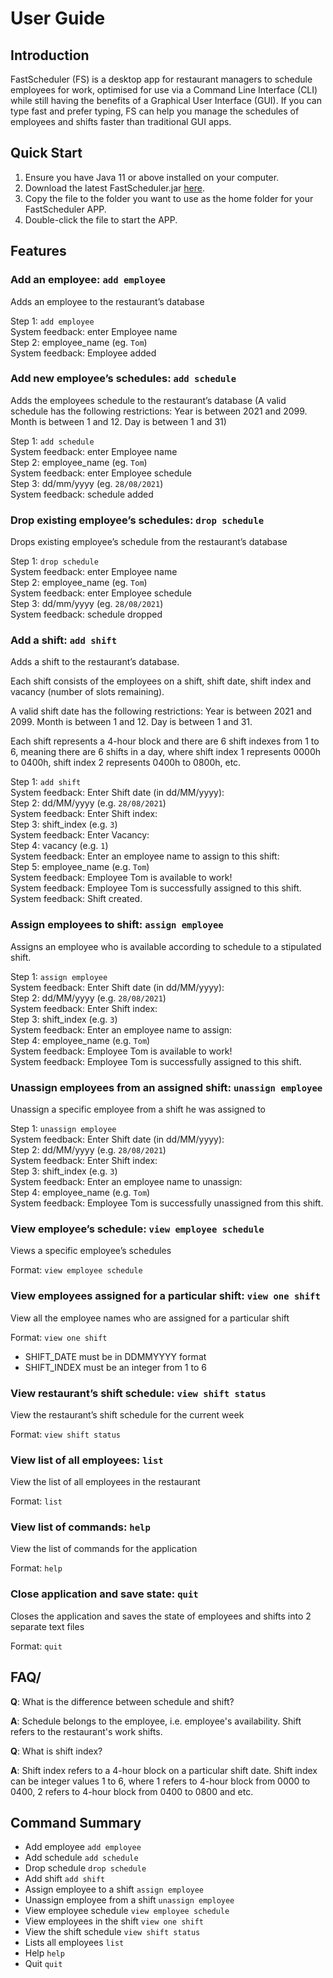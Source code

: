 # User Guide

## Introduction

FastScheduler (FS) is a desktop app for restaurant managers to schedule employees for work, optimised for use via a
Command Line Interface (CLI) while still having the benefits of a Graphical User Interface (GUI). If you can type fast
and prefer typing, FS can help you manage the schedules of employees and shifts faster than traditional GUI apps.

## Quick Start

1. Ensure you have Java 11 or above installed on your computer.
2. Download the latest FastScheduler.jar [here](https://github.com/AY2021S2-CS2113-F10-3/tp/releases).
3. Copy the file to the folder you want to use as the home folder for your FastScheduler APP.
4. Double-click the file to start the APP.

## Features

### Add an employee: `add employee`

Adds an employee to the restaurant’s database<br>

Step 1: `add employee`<br>
System feedback: enter Employee name<br>
Step 2: employee_name (eg. `Tom`)<br>
System feedback: Employee added

### Add new employee’s schedules: `add schedule`

Adds the employees schedule to the restaurant’s database
(A valid schedule has the following restrictions: Year is between 2021 and 2099. Month is between 1 and 12. Day is
between 1 and 31)

Step 1: `add schedule`<br>
System feedback: enter Employee name<br>
Step 2: employee_name (eg. `Tom`)<br>
System feedback: enter Employee schedule<br>
Step 3: dd/mm/yyyy (eg. `28/08/2021`)<br>
System feedback: schedule added

### Drop existing employee’s schedules: `drop schedule`

Drops existing employee’s schedule from the restaurant’s database

Step 1: `drop schedule`<br>
System feedback: enter Employee name<br>
Step 2: employee_name (eg. `Tom`)<br>
System feedback: enter Employee schedule<br>
Step 3: dd/mm/yyyy (eg. `28/08/2021`)<br>
System feedback: schedule dropped

### Add a shift: `add shift`

Adds a shift to the restaurant’s database. 

Each shift consists of the employees on a shift, shift date, shift index and vacancy (number of slots remaining).

A valid shift date has the following restrictions: Year is between 2021 and 2099. Month is between 1 and 12. Day is
between 1 and 31.

Each shift represents a 4-hour block and there are 6 shift indexes from 1 to 6, meaning there are 6 shifts in a day, 
where shift index 1 represents 0000h to 0400h, shift index 2 represents 0400h to 0800h, etc.

Step 1: `add shift`<br>
System feedback: Enter Shift date (in dd/MM/yyyy):<br>
Step 2: dd/MM/yyyy (e.g. `28/08/2021`)<br>
System feedback: Enter Shift index:<br>
Step 3: shift_index (e.g. `3`)<br>
System feedback: Enter Vacancy:<br>
Step 4: vacancy (e.g. `1`)<br>
System feedback: Enter an employee name to assign to this shift:<br>
Step 5: employee_name (e.g. `Tom`)<br>
System feedback: Employee Tom is available to work!<br>
System feedback: Employee Tom is successfully assigned to this shift.<br>
System feedback: Shift created.<br>

### Assign employees to shift: `assign employee`

Assigns an employee who is available according to schedule to a stipulated shift.

Step 1: `assign employee`<br>
System feedback: Enter Shift date (in dd/MM/yyyy):<br>
Step 2: dd/MM/yyyy (e.g. `28/08/2021`)<br>
System feedback: Enter Shift index:<br>
Step 3: shift_index (e.g. `3`)<br>
System feedback: Enter an employee name to assign:<br>
Step 4: employee_name (e.g. `Tom`)<br>
System feedback: Employee Tom is available to work!<br>
System feedback: Employee Tom is successfully assigned to this shift.<br>

### Unassign employees from an assigned shift: `unassign employee`

Unassign a specific employee from a shift he was assigned to

Step 1: `unassign employee`<br>
System feedback: Enter Shift date (in dd/MM/yyyy):<br>
Step 2: dd/MM/yyyy (e.g. `28/08/2021`)<br>
System feedback: Enter Shift index:<br>
Step 3: shift_index (e.g. `3`)<br>
System feedback: Enter an employee name to unassign:<br>
Step 4: employee_name (e.g. `Tom`)<br>
System feedback: Employee Tom is successfully unassigned from this shift.<br>

### View employee’s schedule: `view employee schedule`

Views a specific employee’s schedules

Format: `view employee schedule`

### View employees assigned for a particular shift: `view one shift`

View all the employee names who are assigned for a particular shift

Format: `view one shift`

* SHIFT_DATE must be in DDMMYYYY format
* SHIFT_INDEX must be an integer from 1 to 6

### View restaurant’s shift schedule: `view shift status`

View the restaurant’s shift schedule for the current week

Format: `view shift status`

### View list of all employees: `list`

View the list of all employees in the restaurant

Format: `list`

### View list of commands: `help`

View the list of commands for the application

Format: `help`

### Close application and save state: `quit`

Closes the application and saves the state of employees and shifts into 2 separate text files

Format: `quit`

## FAQ/

**Q**: What is the difference between schedule and shift?

**A**: Schedule belongs to the employee, i.e. employee's availability. Shift refers to the restaurant's work shifts.

**Q**: What is shift index?

**A**: Shift index refers to a 4-hour block on a particular shift date. Shift index can be integer values 1 to 6, 
where 1 refers to 4-hour block from 0000 to 0400, 2 refers to 4-hour block from 0400 to 0800 and etc.

## Command Summary

* Add employee `add employee`
* Add schedule `add schedule`
* Drop schedule `drop schedule`
* Add shift `add shift`
* Assign employee to a shift `assign employee`
* Unassign employee from a shift `unassign employee`
* View employee schedule `view employee schedule`
* View employees in the shift `view one shift`
* View the shift schedule `view shift status`
* Lists all employees `list`
* Help `help`
* Quit `quit`
